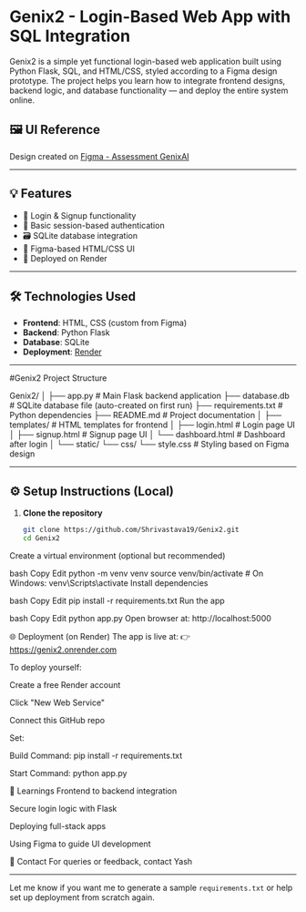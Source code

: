 

# Genix2 - Login-Based Web App with SQL Integration

Genix2 is a simple yet functional login-based web application built using Python Flask, SQL, and HTML/CSS, styled according to a Figma design prototype. The project helps you learn how to integrate frontend designs, backend logic, and database functionality — and deploy the entire system online.

## 🖼️ UI Reference
Design created on [Figma - Assessment GenixAI](https://www.figma.com/design/sr0f0JlmvoeGo99EXsjNXB/Assesment-GenixAi)

---

## 💡 Features

- 🔐 Login & Signup functionality
- 🧠 Basic session-based authentication
- 🗃️ SQLite database integration
- 🎨 Figma-based HTML/CSS UI
- 🚀 Deployed on Render

---

## 🛠️ Technologies Used

- **Frontend**: HTML, CSS (custom from Figma)
- **Backend**: Python Flask
- **Database**: SQLite
- **Deployment**: [Render](https://render.com)

---

#Genix2 Project Structure

Genix2/
│
├── app.py                     # Main Flask backend application
├── database.db                # SQLite database file (auto-created on first run)
├── requirements.txt           # Python dependencies
├── README.md                  # Project documentation
│
├── templates/                 # HTML templates for frontend
│   ├── login.html             # Login page UI
│   ├── signup.html            # Signup page UI
│   └── dashboard.html         # Dashboard after login
│
└── static/
    └── css/
        └── style.css          # Styling based on Figma design



---

## ⚙️ Setup Instructions (Local)

1. **Clone the repository**  
   ```bash
   git clone https://github.com/Shrivastava19/Genix2.git
   cd Genix2
Create a virtual environment (optional but recommended)

bash
Copy
Edit
python -m venv venv
source venv/bin/activate  # On Windows: venv\Scripts\activate
Install dependencies

bash
Copy
Edit
pip install -r requirements.txt
Run the app

bash
Copy
Edit
python app.py
Open browser at: http://localhost:5000

🌐 Deployment (on Render)
The app is live at:
👉 https://genix2.onrender.com

To deploy yourself:

Create a free Render account

Click "New Web Service"

Connect this GitHub repo

Set:

Build Command: pip install -r requirements.txt

Start Command: python app.py

🧠 Learnings
Frontend to backend integration

Secure login logic with Flask

Deploying full-stack apps

Using Figma to guide UI development

📩 Contact
For queries or feedback, contact Yash


---

Let me know if you want me to generate a sample `requirements.txt` or help set up deployment from scratch again.
